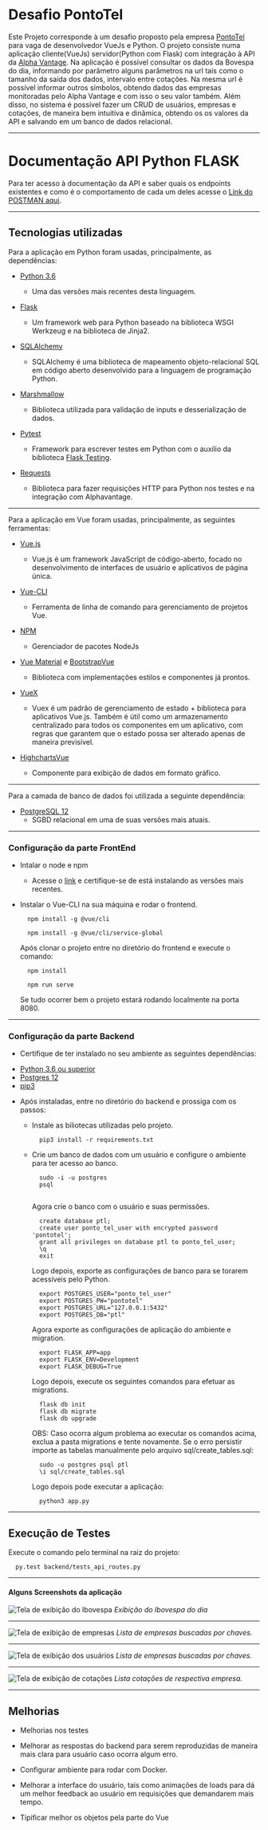# Desafio PontoTel


Este Projeto corresponde à um desafio proposto pela empresa [PontoTel](https://www.pontotel.com.br/) para vaga de desenvolvedor VueJs e Python. O projeto consiste numa aplicação cliente(VueJs) servidor(Python com Flask) com integração à API da [Alpha Vantage](https://www.alphavantage.co/). Na aplicação é possível consultar os dados da Bovespa do dia, informando por parâmetro alguns parâmetros na url tais como o tamanho da saída dos dados, intervalo entre cotações. Na mesma url é possível informar outros símbolos, obtendo dados das empresas monitoradas pelo Alpha Vantage e com isso o seu valor também. 
Além disso, no sistema é possível fazer um CRUD de usuários, empresas e cotações, de maneira bem intuitiva e dinâmica, obtendo os os valores da API e salvando em um banco de dados relacional. 

---

# Documentação API Python FLASK

Para ter acesso à documentação da API e saber quais os endpoints existentes e como é o comportamento de cada um deles acesse o [Link do POSTMAN aqui](https://documenter.getpostman.com/view/11802905/SzzoZFJf).


---

## Tecnologias utilizadas

Para a aplicação em Python foram usadas, principalmente, as dependências:

+ [Python 3.6](https://www.python.org/)
  - Uma das versões mais recentes desta linguagem.

+ [Flask](https://flask.palletsprojects.com/en/1.1.x/)
  - Um framework web para Python baseado na biblioteca WSGI Werkzeug e na biblioteca de Jinja2.

+ [SQLAlchemy](https://www.sqlalchemy.org/)
  - SQLAlchemy é uma biblioteca de mapeamento objeto-relacional SQL em código aberto desenvolvido para a linguagem de programação Python.

+ [Marshmallow](https://marshmallow.readthedocs.io/en/3.0/api_reference.html)
  - Biblioteca utilizada para validação de inputs e desserialização de dados.

+ [Pytest](https://docs.pytest.org/en/latest/)
  - Framework para escrever testes em Python com o auxílio da biblioteca [Flask Testing](https://pythonhosted.org/Flask-Testing/).

+ [Requests](https://requests.readthedocs.io/pt_BR/latest/user/quickstart.html)
  - Biblioteca para fazer requisições HTTP para Python nos testes e na integração com Alphavantage.

---

Para a aplicação em Vue foram usadas, principalmente, as seguintes ferramentas:
+ [Vue.js ](https://vuejs.org/v2/guide/)
  - Vue.js é um framework JavaScript de código-aberto, focado no desenvolvimento de interfaces de usuário e aplicativos de página única.

+ [Vue-CLI](https://cli.vuejs.org/)
  - Ferramenta de linha de comando para gerenciamento de projetos Vue.

+ [NPM](https://www.npmjs.com/)
  - Gerenciador de pacotes NodeJs

+ [Vue Material](https://vuematerial.io/) e [BootstrapVue](https://bootstrap-vue.org/)
  - Biblioteca com implementações estilos e componentes já prontos.

+ [VueX](https://vuex.vuejs.org/)
  - Vuex é um padrão de gerenciamento de estado + biblioteca para aplicativos Vue.js. Também é útil como um armazenamento centralizado para todos os componentes em um aplicativo, com regras que garantem que o estado possa ser alterado apenas de maneira previsível.


+ [HighchartsVue](https://www.highcharts.com/blog/tutorials/highcharts-vue-wrapper/)
  - Componente para exibição de dados em formato gráfico.

---

Para a camada de banco de dados foi utilizada a seguinte dependência:
+ [PostgreSQL 12](https://www.postgresql.org/)
  - SGBD relacional em uma de suas versões mais atuais.
---



###  Configuração da parte FrontEnd

+ Intalar o node e npm 
  - Acesse o [link](https://dicasdejavascript.com.br/instalacao-do-nodejs-e-npm-no-windows-passo-a-passo/#:~:text=Instala%C3%A7%C3%A3o%20do%20NodeJS%20e%20npm%20no%20Windows%20(Passo%20a%20passo!),-Por%20Gustavo%20Furtado&text=Para%20instalar%20o%20nodejs%20e,que%20%C3%A9%20a%20%C3%BAltima%20vers%C3%A3o.) e certifique-se de está instalando as versões mais recentes. 
   
+ Instalar o Vue-CLI na sua máquina e rodar o frontend.

    ```
      npm install -g @vue/cli

      npm install -g @vue/cli/service-global

    ```
    Após clonar o projeto entre no diretório do frontend e execute o comando:
    
    ```
      npm install

      npm run serve

    ```
    Se tudo ocorrer bem o projeto estará rodando localmente na porta 8080.

---
###  Configuração da parte Backend

 + Certifique de ter instalado no seu ambiente as seguintes dependências:
 
  - [Python 3.6 ou superior](https://www.python.org/downloads/)
  - [Postgres 12](https://www.postgresql.org/about/news/1976/)
  - [pip3](https://www.educative.io/edpresso/installing-pip3-in-ubuntu)

+ Após instaladas, entre no diretório do backend e prossiga com os passos:
  - Instale as biliotecas utilizadas pelo projeto.
    ```
      pip3 install -r requirements.txt

    ```
  - Crie um banco de dados com um usuário e configure o ambiente para ter acesso ao banco.
    ```
      sudo -i -u postgres
      psql
      
    ```
    Agora crie o banco com o usuário e suas permissões.

    ```
      create database ptl;
      create user ponto_tel_user with encrypted password 'pontotel';
      grant all privileges on database ptl to ponto_tel_user;
      \q
      exit
    
    ```
    Logo depois, exporte as configurações de banco para se torarem acessíveis pelo Python.

    ```
      export POSTGRES_USER="ponto_tel_user"
      export POSTGRES_PW="pontotel"
      export POSTGRES_URL="127.0.0.1:5432"
      export POSTGRES_DB="ptl"

    ```
    Agora exporte as configurações de aplicação do ambiente e migration.

    ```
      export FLASK_APP=app
      export FLASK_ENV=Development
      export FLASK_DEBUG=True
    ```

      Logo depois, execute os seguintes comandos para efetuar as migrations.
    
    ```
      flask db init
      flask db migrate
      flask db upgrade

    ```
    OBS: Caso ocorra algum problema ao executar os comandos acima, exclua a pasta migrations e tente novamente.
    Se o erro persistir importe as tabelas manualmente pelo arquivo sql/create_tables.sql:
    
    ```
      sudo -u postgres psql ptl
      \i sql/create_tables.sql
    ```

    Logo depois pode executar a aplicação:

    ```
      python3 app.py

    ```
---

## Execução de Testes

Execute o comando pelo terminal na raiz do projeto:
```
  py.test backend/tests_api_routes.py

```

---

#### Alguns Screenshots da aplicação

![Tela de exibição do Ibovespa](https://i.imgur.com/ou0KwtF.png)
  *Exibição do Ibovespa do dia*

---  
  
![Tela de exibição de empresas](https://i.imgur.com/EaPjCYb.png)
  *Lista de empresas buscadas por chaves.*
  


---  
  
![Tela de exibição dos usuários](https://i.imgur.com/gWja6go.png)
  *Lista de empresas buscadas por chaves.*
  

---  
  
![Tela de exibição de cotações](https://i.imgur.com/hulc6Xp.png)
  *Lista cotações de respectiva empresa.*
  



---

## Melhorias

* Melhorias nos testes

* Melhorar as respostas do backend para serem reproduzidas de maneira mais clara para usuário caso ocorra algum erro.

* Configurar ambiente para rodar com Docker.

* Melhorar a interface do usuário, tais como animações de loads para dá um melhor feedback ao usuário em requisições que demandarem mais tempo.

* Tipificar melhor os objetos pela parte do Vue
